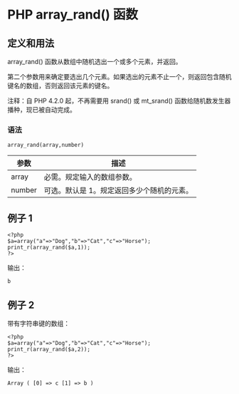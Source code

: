 # PHP array_rand() 函数



## 定义和用法

array_rand() 函数从数组中随机选出一个或多个元素，并返回。

第二个参数用来确定要选出几个元素。如果选出的元素不止一个，则返回包含随机键名的数组，否则返回该元素的键名。

注释：自 PHP 4.2.0 起，不再需要用 srand() 或 mt_srand() 函数给随机数发生器播种，现已被自动完成。

### 语法

```
array_rand(array,number)
```

| 参数 | 描述 |
| --- | --- |
| array | 必需。规定输入的数组参数。 |
| number | 可选。默认是 1。规定返回多少个随机的元素。 |

## 例子 1

```
<?php
$a=array("a"=>"Dog","b"=>"Cat","c"=>"Horse");
print_r(array_rand($a,1));
?>
```

输出：

```
b
```

## 例子 2

带有字符串键的数组：

```
<?php
$a=array("a"=>"Dog","b"=>"Cat","c"=>"Horse");
print_r(array_rand($a,2));
?>
```

输出：

```
Array ( [0] => c [1] => b )
```



